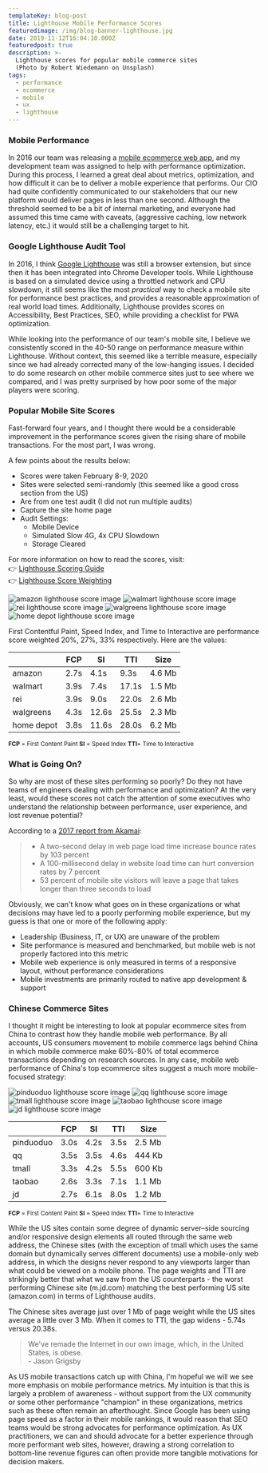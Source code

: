 ```yaml
---
templateKey: blog-post
title: Lighthouse Mobile Performance Scores
featuredimage: /img/blog-banner-lighthouse.jpg
date: 2019-11-12T16:04:10.000Z
featuredpost: true
description: >-
  Lighthouse scores for popular mobile commerce sites 
  (Photo by Robert Wiedemann on Unsplash)
tags:
  - performance
  - ecommerce
  - mobile
  - ux
  - lighthouse
---
```


### Mobile Performance
In 2016 our team was releasing a [mobile ecommerce web app](/work/mobile-ecommerce/), and my development team was assigned to help with performance optimization. During this process, I learned a great deal about metrics, optimization, and how difficult it can be to deliver a mobile experience that performs. Our CIO had quite confidently communicated to our stakeholders that our new platform would deliver pages in less than one second.  Although the threshold seemed to be a bit of internal marketing, and everyone had assumed this time came with caveats, (aggressive caching, low network latency, etc.) it would still be a challenging target to hit. 


### Google Lighthouse Audit Tool
In 2016, I think [Google Lighthouse](https://developers.google.com/web/tools/lighthouse) was still a browser extension, but since then it has been integrated into Chrome Developer tools. While Lighthouse is based on a simulated device using a throttled network and CPU slowdown, it still seems like the most *practical* way to check a mobile site for performance best practices, and provides a reasonable approximation of real world load times.  Additionally, Lighthouse provides scores on Accessibility, Best Practices, SEO, while providing a checklist for PWA optimization.

While looking into the performance of our team's mobile site, I believe we consistently scored in the 40-50 range on performance  measure within Lighthouse. Without context, this seemed like a terrible measure, especially since we had already corrected many of the low-hanging issues. I decided to do some research on other mobile commerce sites just to see where we compared, and I was pretty surprised by how poor some of the major players were scoring.

### Popular Mobile Site Scores
Fast-forward four years, and I thought there would be a considerable improvement in the performance scores given the rising share of mobile transactions. For the most part, I was wrong. 

A few points about the results below:
- Scores were taken February 8-9, 2020
- Sites were selected semi-randomly (this seemed like a good cross section from the US)
- Are from one test audit (I did not run multiple audits)
- Capture the site home page
- Audit Settings:
  - Mobile Device
  - Simulated Slow 4G, 4x CPU Slowdown
  - Storage Cleared

For more information on how to read the scores, visit:   
👉 [Lighthouse Scoring Guide](https://developers.google.com/web/tools/lighthouse/v3/scoring)   
👉 [Lighthouse Score Weighting](https://docs.google.com/spreadsheets/d/1up5rxd4EMCoMaxH8cppcK1x76n6HLx0e7jxb0e0FXvc/edit#gid=0)


<div class="columns is-centered has-margin-top-32">
  <div class="column is-12 has-text-centered">
    <img class="img" srcset="/img/lighthouse-amazon.png" alt="amazon lighthouse score image" />
    <img class="img" srcset="/img/lighthouse-walmart.png" alt="walmart lighthouse score image" />
    <img class="img" srcset="/img/lighthouse-rei.png" alt="rei lighthouse score image" />
    <img class="img" srcset="/img/lighthouse-walgreens.png" alt="walgreens lighthouse score image" />
    <img class="img" srcset="/img/lighthouse-homedepot.png" alt="home depot lighthouse score image" />
  </div>
</div>

First Contentful Paint, Speed Index, and Time to Interactive are performance score weighted 20%, 27%, 33% respectively. Here are the values:


|            | FCP   | SI    | TTI    |  Size  |
|------------|-------|-------|--------|--------|
| amazon     | 2.7s  | 4.1s  | 9.3s   | 4.6 Mb |
| walmart    | 3.9s  | 7.4s  | 17.1s  | 1.5 Mb |
| rei        | 3.9s  | 9.0s  | 22.0s  | 2.6 Mb |
| walgreens  | 4.3s  | 12.6s | 25.5s  | 2.3 Mb |
| home depot | 3.8s  | 11.6s | 28.0s  | 6.2 Mb |
<small>**FCP** = First Content Paint **SI** = Speed Index **TTI**= Time to Interactive</small>

### What is Going On?
So why are most of these sites performing so poorly? Do they not have teams of engineers dealing with performance and optimization? At the very least, would these scores not catch the attention of some executives who understand the relationship between performance, user experience, and lost revenue potential?   

According to a [2017 report from Akamai](https://www.akamai.com/us/en/about/news/press/2017-press/akamai-releases-spring-2017-state-of-online-retail-performance-report.jsp):  

> - A two-second delay in web page load time increase bounce rates by 103 percent
> - A 100-millisecond delay in website load time can hurt conversion rates by 7 percent 
> - 53 percent of mobile site visitors will leave a page that takes longer than three seconds to load

Obviously, we can't know what goes on in these organizations or what decisions may have led to a poorly performing mobile experience, but my guess is that one or more of the following apply:

- Leadership (Business, IT, or UX) are unaware of the problem
- Site performance is measured and benchmarked, but mobile web is not properly factored into this metric  
- Mobile web experience is only measured in terms of a responsive layout, without performance considerations
- Mobile investments are primarily routed to native app development & support


### Chinese Commerce Sites
I thought it might be interesting to look at popular ecommerce sites from China to contrast how they handle mobile web performance.  By all accounts, US consumers movement to mobile commerce lags behind China in which mobile commerce make 60%-80% of total ecommerce transactions depending on research sources. In any case, mobile web performance of China's top ecommerce sites suggest a much more mobile-focused strategy:

<div class="columns is-centered has-margin-top-32">
  <div class="column is-12 has-text-centered">
    <img class="img" srcset="/img/lighthouse-pinduoduo.png" alt="pinduoduo lighthouse score image" />
    <img class="img" srcset="/img/lighthouse-qq.png" alt="qq lighthouse score image" />
    <img class="img" srcset="/img/lighthouse-tmall.png" alt="tmall lighthouse score image" />
    <img class="img" srcset="/img/lighthouse-taobao.png" alt="taobao lighthouse score image" />
    <img class="img" srcset="/img/lighthouse-jd.png" alt="jd lighthouse score image" />
  </div>
</div>

|            | FCP   | SI    | TTI    |  Size  |
|------------|-------|-------|--------|--------|
| pinduoduo  | 3.0s  | 4.2s  | 3.5s   | 2.5 Mb |
| qq         | 3.5s  | 3.5s  | 4.6s   | 444 Kb |
| tmall      | 3.3s  | 4.2s  | 5.5s   | 600 Kb |
| taobao     | 2.6s  | 3.3s  | 7.1s   | 1.1 Mb |
| jd         | 2.7s  | 6.1s  | 8.0s   | 1.2 Mb |
<small>**FCP** = First Content Paint **SI** = Speed Index **TTI**= Time to Interactive</small>

While the US sites contain some degree of dynamic server–side sourcing and/or responsive design elements all routed through the same web address, the Chinese sites (with the exception of tmall which uses the same domain but dynamically serves different documents) use a mobile-only web address, in which the designs never respond to any viewports larger than what could be viewed on a mobile phone. The page weights and TTI are strikingly better that what we saw from the US counterparts - the worst performing Chinese site (m.jd.com) matching the best performing US site (amazon.com) in terms of Lighthouse audits.

The Chinese sites average just over 1 Mb of page weight while the US sites average a little over 3 Mb. When it comes to TTI, the gap widens - 5.74s versus 20.38s. 

> We've remade the Internet in our own image, which, in the United States, is obese.   
> \- Jason Grigsby

As US mobile transactions catch up with China, I'm hopeful we will we see more emphasis on mobile performance metrics. My intuition is that this is largely a problem of awareness - without support from the UX community or some other performance "champion" in these organizations, metrics such as these often remain an afterthought. Since Google has been using page speed as a factor in their mobile rankings, it would reason that SEO teams would be strong advocates for performance optimization. As UX practitioners, we can and should advocate for a better experience through more performant web sites, however, drawing a strong correlation to bottom-line revenue figures can often provide more tangible motivations for decision makers.
